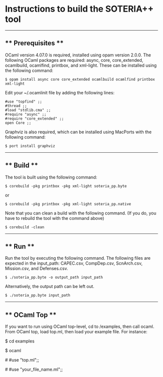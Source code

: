 # Instructions to build the SOTERIA++ tool

-------------------
** Prerequisites **
-------------------

OCaml version 4.07.0 is required, installed using opam version
2.0.0. The following OCaml packages are required: async, core,
core_extended, ocamlbuild, ocamlfind, printbox, and xml-light. These
can be installed using the following command:


```
$ opam install async core core_extended ocamlbuild ocamlfind printbox xml-light
```

Edit your ~/.ocamlinit file by adding the following lines:

```
#use "topfind" ;;
#thread ;;
#load "stdlib.cma" ;;
#require "async" ;;
#require "core_extended" ;;
open Core ;;
```


Graphviz is also required, which can be installed using MacPorts with the following command: 


```
$ port install graphviz
```

-------------------
**     Build     **
-------------------

The tool is built using the following command:


```
$ corebuild -pkg printbox -pkg xml-light soteria_pp.byte 
```

or

```
$ corebuild -pkg printbox -pkg xml-light soteria_pp.native 
```

Note that you can clean a build with the following command. (If you do, you have
to rebuild the tool with the command above)

```
$ corebuild -clean
```

-------------------
**      Run      **
-------------------

Run the tool by executing the following command. The following files are expected in the input_path: CAPEC.csv, CompDep.csv, ScnArch.csv, Mission.csv, and Defenses.csv.


```
$ ./soteria_pp.byte -o output_path input_path 
```

Alternatively, the output path can be left out.

```
$ ./soteria_pp.byte input_path 
```



-------------------
**   OCaml Top   **
-------------------

If you want to run using OCaml top-level, cd to /examples, then call ocaml. From OCaml top, load top.ml,
then load your example file. For instance:



$ cd examples

$ ocaml

\# \#use "top.ml";;

\# \#use "your_file_name.ml";;
